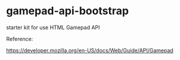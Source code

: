 gamepad-api-bootstrap
=====================

starter kit for use HTML Gamepad API

Reference:

https://developer.mozilla.org/en-US/docs/Web/Guide/API/Gamepad
